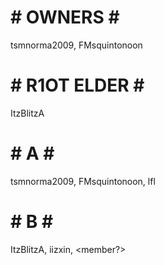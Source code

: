 # #  OWNERS  # #

 tsmnorma2009, 
 FMsquintonoon

# # R1OT ELDER # # 

 ItzBlitzA

# # A # # 

 tsmnorma2009,
 FMsquintonoon,
 lfl

# # B # #

 ItzBlitzA,
 iizxin,
 <member?>

 
